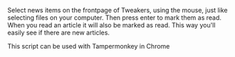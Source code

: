 Select news items on the frontpage of Tweakers, using the mouse, just like selecting files on your computer.
Then press enter to mark them as read.
When you read an article it will also be marked as read.
This way you'll easily see if there are new articles.

This script can be used with Tampermonkey in Chrome